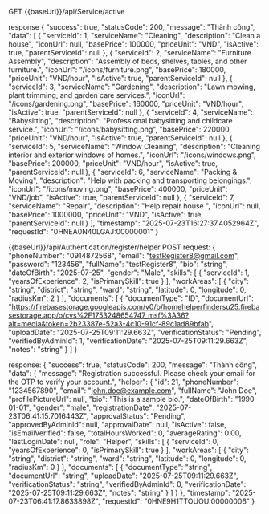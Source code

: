 GET {{baseUrl}}/api/Service/active

response
{
  "success": true,
  "statusCode": 200,
  "message": "Thành công",
  "data": [
    {
      "serviceId": 1,
      "serviceName": "Cleaning",
      "description": "Clean a house",
      "iconUrl": null,
      "basePrice": 100000,
      "priceUnit": "VND",
      "isActive": true,
      "parentServiceId": null
    },
    {
      "serviceId": 2,
      "serviceName": "Furniture Assembly",
      "description": "Assembly of beds, shelves, tables, and other furniture.",
      "iconUrl": "/icons/furniture.png",
      "basePrice": 180000,
      "priceUnit": "VND/hour",
      "isActive": true,
      "parentServiceId": null
    },
    {
      "serviceId": 3,
      "serviceName": "Gardening",
      "description": "Lawn mowing, plant trimming, and garden care services.",
      "iconUrl": "/icons/gardening.png",
      "basePrice": 160000,
      "priceUnit": "VND/hour",
      "isActive": true,
      "parentServiceId": null
    },
    {
      "serviceId": 4,
      "serviceName": "Babysitting",
      "description": "Professional babysitting and childcare service.",
      "iconUrl": "/icons/babysitting.png",
      "basePrice": 220000,
      "priceUnit": "VND/hour",
      "isActive": true,
      "parentServiceId": null
    },
    {
      "serviceId": 5,
      "serviceName": "Window Cleaning",
      "description": "Cleaning interior and exterior windows of homes.",
      "iconUrl": "/icons/windows.png",
      "basePrice": 200000,
      "priceUnit": "VND/hour",
      "isActive": true,
      "parentServiceId": null
    },
    {
      "serviceId": 6,
      "serviceName": "Packing & Moving",
      "description": "Help with packing and transporting belongings.",
      "iconUrl": "/icons/moving.png",
      "basePrice": 400000,
      "priceUnit": "VND/job",
      "isActive": true,
      "parentServiceId": null
    },
    {
      "serviceId": 7,
      "serviceName": "Repair",
      "description": "Help repair house ",
      "iconUrl": null,
      "basePrice": 1000000,
      "priceUnit": "VND",
      "isActive": true,
      "parentServiceId": null
    }
  ],
  "timestamp": "2025-07-23T16:27:37.4052964Z",
  "requestId": "0HNEA0N40LGAJ:00000001"
}


{{baseUrl}}/api/Authentication/register/helper POST
request:
{
  "phoneNumber": "0914872568",
  "email": "testRegister8@gmail.com",
  "password": "123456",
  "fullName": "testRegister8",
  "bio": "string",
  "dateOfBirth": "2025-07-25",
  "gender": "Male",
  "skills": [
    {
      "serviceId": 1,
      "yearsOfExperience": 2,
      "isPrimarySkill": true
    }
  ],
  "workAreas": [
    {
      "city": "string",
      "district": "string",
      "ward": "string",
      "latitude": 0,
      "longitude": 0,
      "radiusKm": 2
    }
  ],
  "documents": [
    {
      "documentType": "ID",
      "documentUrl": "https://firebasestorage.googleapis.com/v0/b/homehelperfindersu25.firebasestorage.app/o/cvs%2F1753248654747_msf%3A36?alt=media&token=2b23387e-52a3-4c10-91cf-89c1ad89bfab",
      "uploadDate": "2025-07-25T09:11:29.663Z",
      "verificationStatus": "Pending",
      "verifiedByAdminId": 1,
      "verificationDate": "2025-07-25T09:11:29.663Z",
      "notes": "string"
    }
  ]
}


response:
{
    "success": true,
    "statusCode": 200,
    "message": "Thành công",
    "data": {
        "message": "Registration successful. Please check your email for the OTP to verify your account.",
        "helper": {
            "id": 21,
            "phoneNumber": "1234567890",
            "email": "john.doe@example.com",
            "fullName": "John Doe",
            "profilePictureUrl": null,
            "bio": "This is a sample bio.",
            "dateOfBirth": "1990-01-01",
            "gender": "male",
            "registrationDate": "2025-07-23T06:41:15.7016443Z",
            "approvalStatus": "Pending",
            "approvedByAdminId": null,
            "approvalDate": null,
            "isActive": false,
            "isEmailVerified": false,
            "totalHoursWorked": 0,
            "averageRating": 0.00,
            "lastLoginDate": null,
            "role": "Helper",
            "skills": [
            {
                "serviceId": 0,
                "yearsOfExperience": 0,
                "isPrimarySkill": true
            }
            ],
            "workAreas": [
                {
                "city": "string",
                "district": "string",
                "ward": "string",
                "latitude": 0,
                "longitude": 0,
                "radiusKm": 0
                }
            ],
            "documents": [
                {
                "documentType": "string",
                "documentUrl": "string",
                "uploadDate": "2025-07-25T09:11:29.663Z",
                "verificationStatus": "string",
                "verifiedByAdminId": 0,
                "verificationDate": "2025-07-25T09:11:29.663Z",
                "notes": "string"
                }
            ]
        }
    },
    "timestamp": "2025-07-23T06:41:17.8633898Z",
    "requestId": "0HNE9H1TTOUOU:00000006"
}



